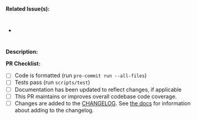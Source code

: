 **Related Issue(s):**

- #

**Description:**

**PR Checklist:**

- [ ] Code is formatted (run `pre-commit run --all-files`)
- [ ] Tests pass (run `scripts/test`)
- [ ] Documentation has been updated to reflect changes, if applicable
- [ ] This PR maintains or improves overall codebase code coverage.
- [ ] Changes are added to the [CHANGELOG](https://github.com/stac-utils/pystac/blob/main/CHANGELOG.md). See [the docs](https://pystac.readthedocs.io/en/latest/contributing.html#changelog) for information about adding to the changelog.
